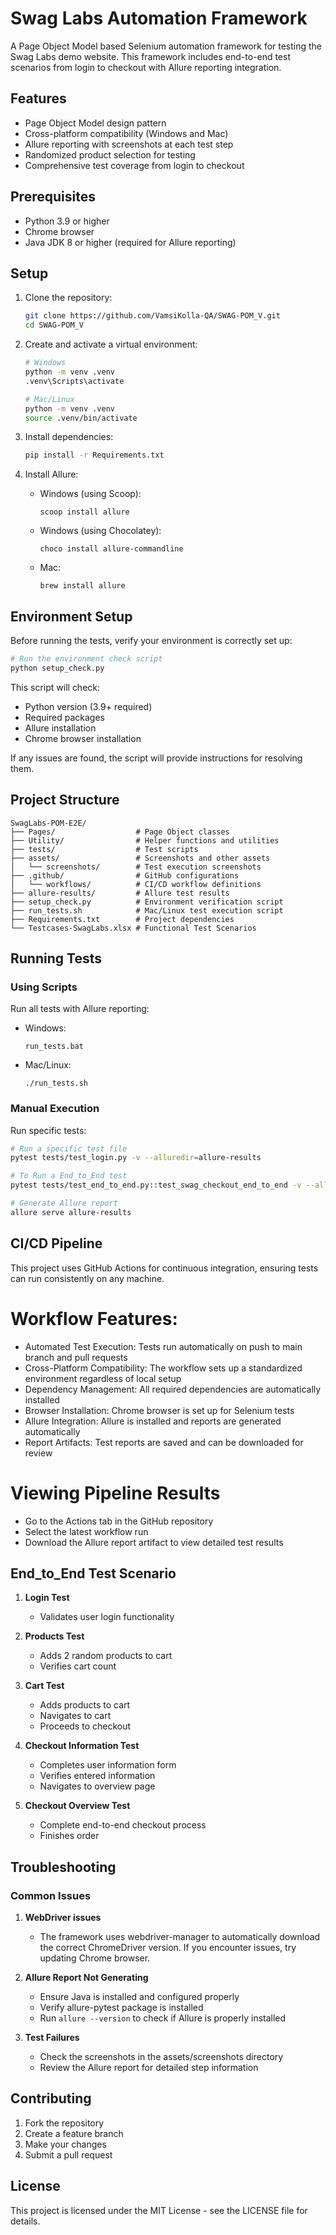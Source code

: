 # Swag Labs Automation Framework

A Page Object Model based Selenium automation framework for testing the Swag Labs demo website. This framework includes
end-to-end test scenarios from login to checkout with Allure reporting integration.

## Features

- Page Object Model design pattern
- Cross-platform compatibility (Windows and Mac)
- Allure reporting with screenshots at each test step
- Randomized product selection for testing
- Comprehensive test coverage from login to checkout

## Prerequisites

- Python 3.9 or higher
- Chrome browser
- Java JDK 8 or higher (required for Allure reporting)

## Setup

1. Clone the repository:
   ```bash
   git clone https://github.com/VamsiKolla-QA/SWAG-POM_V.git
   cd SWAG-POM_V
   ```

2. Create and activate a virtual environment:
   ```bash
   # Windows
   python -m venv .venv
   .venv\Scripts\activate

   # Mac/Linux
   python -m venv .venv
   source .venv/bin/activate
   ```

3. Install dependencies:
   ```bash
   pip install -r Requirements.txt
   ```

4. Install Allure:
    - Windows (using Scoop):
      ```
      scoop install allure
      ```
    - Windows (using Chocolatey):
      ```
      choco install allure-commandline
      ```
    - Mac:
      ```
      brew install allure
      ```
## Environment Setup

Before running the tests, verify your environment is correctly set up:

```bash
# Run the environment check script
python setup_check.py
````
This script will check:

- Python version (3.9+ required)
- Required packages
- Allure installation
- Chrome browser installation

If any issues are found, the script will provide instructions for resolving them.

## Project Structure

```
SwagLabs-POM-E2E/
├── Pages/                  # Page Object classes
├── Utility/                # Helper functions and utilities
├── tests/                  # Test scripts
├── assets/                 # Screenshots and other assets
│   └── screenshots/        # Test execution screenshots
├── .github/                # GitHub configurations
│   └── workflows/          # CI/CD workflow definitions
├── allure-results/         # Allure test results
├── setup_check.py          # Environment verification script
├── run_tests.sh            # Mac/Linux test execution script
├── Requirements.txt        # Project dependencies
└── Testcases-SwagLabs.xlsx # Functional Test Scenarios  
```

## Running Tests

### Using Scripts

Run all tests with Allure reporting:

- Windows:
  ```
  run_tests.bat
  ```

- Mac/Linux:
  ```
  ./run_tests.sh
  ```

### Manual Execution

Run specific tests:

```bash
# Run a specific test file
pytest tests/test_login.py -v --alluredir=allure-results

# To Run a End_to_End test
pytest tests/test_end_to_end.py::test_swag_checkout_end_to_end -v --alluredir=allure-results

# Generate Allure report
allure serve allure-results
```
## CI/CD Pipeline
This project uses GitHub Actions for continuous integration, ensuring tests can run consistently on any machine.

# Workflow Features:
- Automated Test Execution: Tests run automatically on push to main branch and pull requests
- Cross-Platform Compatibility: The workflow sets up a standardized environment regardless of local setup
- Dependency Management: All required dependencies are automatically installed
- Browser Installation: Chrome browser is set up for Selenium tests
- Allure Integration: Allure is installed and reports are generated automatically
- Report Artifacts: Test reports are saved and can be downloaded for review

# Viewing Pipeline Results

- Go to the Actions tab in the GitHub repository
- Select the latest workflow run
- Download the Allure report artifact to view detailed test results
## End_to_End Test Scenario

1. **Login Test**
    - Validates user login functionality

2. **Products Test**
    - Adds 2 random products to cart
    - Verifies cart count

3. **Cart Test**
    - Adds products to cart
    - Navigates to cart
    - Proceeds to checkout

4. **Checkout Information Test**
    - Completes user information form
    - Verifies entered information
    - Navigates to overview page

5. **Checkout Overview Test**
    - Complete end-to-end checkout process
    - Finishes order

## Troubleshooting

### Common Issues

1. **WebDriver issues**
    - The framework uses webdriver-manager to automatically download the correct ChromeDriver version. If you encounter
      issues, try updating Chrome browser.

2. **Allure Report Not Generating**
    - Ensure Java is installed and configured properly
    - Verify allure-pytest package is installed
    - Run `allure --version` to check if Allure is properly installed

3. **Test Failures**
    - Check the screenshots in the assets/screenshots directory
    - Review the Allure report for detailed step information





## Contributing

1. Fork the repository
2. Create a feature branch
3. Make your changes
4. Submit a pull request

## License

This project is licensed under the MIT License - see the LICENSE file for details.